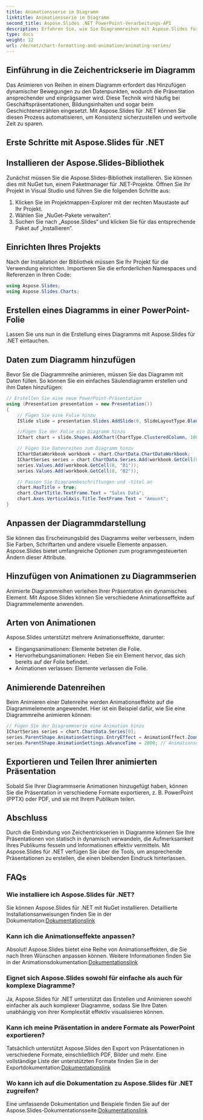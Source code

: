 ```yaml
---
title: Animationsserie im Diagramm
linktitle: Animationsserie im Diagramm
second_title: Aspose.Slides .NET PowerPoint-Verarbeitungs-API
description: Erfahren Sie, wie Sie Diagrammreihen mit Aspose.Slides für .NET animieren. Erstellen Sie dynamische Präsentationen mit ansprechenden Datenvisualisierungen.
type: docs
weight: 12
url: /de/net/chart-formatting-and-animation/animating-series/
---
```


## Einführung in die Zeichentrickserie im Diagramm

Das Animieren von Reihen in einem Diagramm erfordert das Hinzufügen dynamischer Bewegungen zu den Datenpunkten, wodurch die Präsentation ansprechender und einprägsamer wird. Diese Technik wird häufig bei Geschäftspräsentationen, Bildungsinhalten und sogar beim Geschichtenerzählen eingesetzt. Mit Aspose.Slides für .NET können Sie diesen Prozess automatisieren, um Konsistenz sicherzustellen und wertvolle Zeit zu sparen.

## Erste Schritte mit Aspose.Slides für .NET

## Installieren der Aspose.Slides-Bibliothek

Zunächst müssen Sie die Aspose.Slides-Bibliothek installieren. Sie können dies mit NuGet tun, einem Paketmanager für .NET-Projekte. Öffnen Sie Ihr Projekt in Visual Studio und führen Sie die folgenden Schritte aus:

1. Klicken Sie im Projektmappen-Explorer mit der rechten Maustaste auf Ihr Projekt.
2. Wählen Sie „NuGet-Pakete verwalten“.
3. Suchen Sie nach „Aspose.Slides“ und klicken Sie für das entsprechende Paket auf „Installieren“.

## Einrichten Ihres Projekts

Nach der Installation der Bibliothek müssen Sie Ihr Projekt für die Verwendung einrichten. Importieren Sie die erforderlichen Namespaces und Referenzen in Ihren Code:

```csharp
using Aspose.Slides;
using Aspose.Slides.Charts;
```

## Erstellen eines Diagramms in einer PowerPoint-Folie

Lassen Sie uns nun in die Erstellung eines Diagramms mit Aspose.Slides für .NET eintauchen.

## Daten zum Diagramm hinzufügen

Bevor Sie die Diagrammreihe animieren, müssen Sie das Diagramm mit Daten füllen. So können Sie ein einfaches Säulendiagramm erstellen und ihm Daten hinzufügen:

```csharp
// Erstellen Sie eine neue PowerPoint-Präsentation
using (Presentation presentation = new Presentation())
{
    // Fügen Sie eine Folie hinzu
    ISlide slide = presentation.Slides.AddSlide(0, SlideLayoutType.Blank);

    //Fügen Sie der Folie ein Diagramm hinzu
    IChart chart = slide.Shapes.AddChart(ChartType.ClusteredColumn, 100, 100, 600, 400);

    // Fügen Sie Datenreihen zum Diagramm hinzu
    IChartDataWorkbook workbook = chart.ChartData.ChartDataWorkbook;
    IChartSeries series = chart.ChartData.Series.Add(workbook.GetCell(0, "A1"), chart.Type);
    series.Values.Add(workbook.GetCell(0, "B1"));
    series.Values.Add(workbook.GetCell(0, "B2"));

    // Passen Sie Diagrammbeschriftungen und -titel an
    chart.HasTitle = true;
    chart.ChartTitle.TextFrame.Text = "Sales Data";
    chart.Axes.VerticalAxis.Title.TextFrame.Text = "Amount";
}
```

## Anpassen der Diagrammdarstellung

Sie können das Erscheinungsbild des Diagramms weiter verbessern, indem Sie Farben, Schriftarten und andere visuelle Elemente anpassen. Aspose.Slides bietet umfangreiche Optionen zum programmgesteuerten Ändern dieser Attribute.

## Hinzufügen von Animationen zu Diagrammserien

Animierte Diagrammreihen verleihen Ihrer Präsentation ein dynamisches Element. Mit Aspose.Slides können Sie verschiedene Animationseffekte auf Diagrammelemente anwenden.

## Arten von Animationen

Aspose.Slides unterstützt mehrere Animationseffekte, darunter:

- Eingangsanimationen: Elemente betreten die Folie.
- Hervorhebungsanimationen: Heben Sie ein Element hervor, das sich bereits auf der Folie befindet.
- Animationen verlassen: Elemente verlassen die Folie.

## Animierende Datenreihen

Beim Animieren einer Datenreihe werden Animationseffekte auf die Diagrammelemente angewendet. Hier ist ein Beispiel dafür, wie Sie eine Diagrammreihe animieren können:

```csharp
// Fügen Sie der Diagrammserie eine Animation hinzu
IChartSeries series = chart.ChartData.Series[0];
series.ParentShape.AnimationSettings.EntryEffect = AnimationEffect.Zoom;
series.ParentShape.AnimationSettings.AdvanceTime = 2000; // Animationsdauer in Millisekunden
```

## Exportieren und Teilen Ihrer animierten Präsentation

Sobald Sie Ihrer Diagrammserie Animationen hinzugefügt haben, können Sie die Präsentation in verschiedene Formate exportieren, z. B. PowerPoint (PPTX) oder PDF, und sie mit Ihrem Publikum teilen.

## Abschluss

Durch die Einbindung von Zeichentrickserien in Diagramme können Sie Ihre Präsentationen von statisch in dynamisch verwandeln, die Aufmerksamkeit Ihres Publikums fesseln und Informationen effektiv vermitteln. Mit Aspose.Slides für .NET verfügen Sie über die Tools, um ansprechende Präsentationen zu erstellen, die einen bleibenden Eindruck hinterlassen.

## FAQs

### Wie installiere ich Aspose.Slides für .NET?

 Sie können Aspose.Slides für .NET mit NuGet installieren. Detaillierte Installationsanweisungen finden Sie in der Dokumentation:[Dokumentationslink](https://docs.aspose.com/slides/net/installation/)

### Kann ich die Animationseffekte anpassen?

Absolut! Aspose.Slides bietet eine Reihe von Animationseffekten, die Sie nach Ihren Wünschen anpassen können. Weitere Informationen finden Sie in der Animationsdokumentation:[Dokumentationslink](https://reference.aspose.com/slides/net/aspose.slides.animation/)

### Eignet sich Aspose.Slides sowohl für einfache als auch für komplexe Diagramme?

Ja, Aspose.Slides für .NET unterstützt das Erstellen und Animieren sowohl einfacher als auch komplexer Diagramme, sodass Sie Ihre Daten unabhängig von ihrer Komplexität effektiv visualisieren können.

### Kann ich meine Präsentation in andere Formate als PowerPoint exportieren?

 Tatsächlich unterstützt Aspose.Slides den Export von Präsentationen in verschiedene Formate, einschließlich PDF, Bilder und mehr. Eine vollständige Liste der unterstützten Formate finden Sie in der Exportdokumentation:[Dokumentationslink](https://reference.aspose.com/slides/net/exporting/)

### Wo kann ich auf die Dokumentation zu Aspose.Slides für .NET zugreifen?

 Eine umfassende Dokumentation und Beispiele finden Sie auf der Aspose.Slides-Dokumentationsseite:[Dokumentationslink](https://docs.aspose.com/slides/net/)